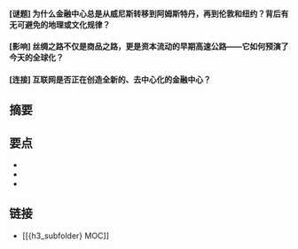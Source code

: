 #### [谜题] 为什么金融中心总是从威尼斯转移到阿姆斯特丹，再到伦敦和纽约？背后有无可避免的地理或文化规律？


#### [影响] 丝绸之路不仅是商品之路，更是资本流动的早期高速公路——它如何预演了今天的全球化？


#### [连接] 互联网是否正在创造全新的、去中心化的金融中心？


## 摘要


## 要点

- 
- 
- 

## 链接

- [[{h3_subfolder} MOC]]

